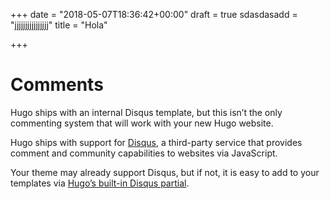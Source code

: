 +++
date = "2018-05-07T18:36:42+00:00"
draft = true
sdasdasadd = "jjjjjjjjjjjjjjjj"
title = "Hola"

+++
# Comments

Hugo ships with an internal Disqus template, but this isn’t the only commenting system that will work with your new Hugo website.

Hugo ships with support for [Disqus](https://disqus.com/), a third-party service that provides comment and community capabilities to websites via JavaScript.

Your theme may already support Disqus, but if not, it is easy to add to your templates via [Hugo’s built-in Disqus partial](https://gohugo.io/templates/partials/#disqus).